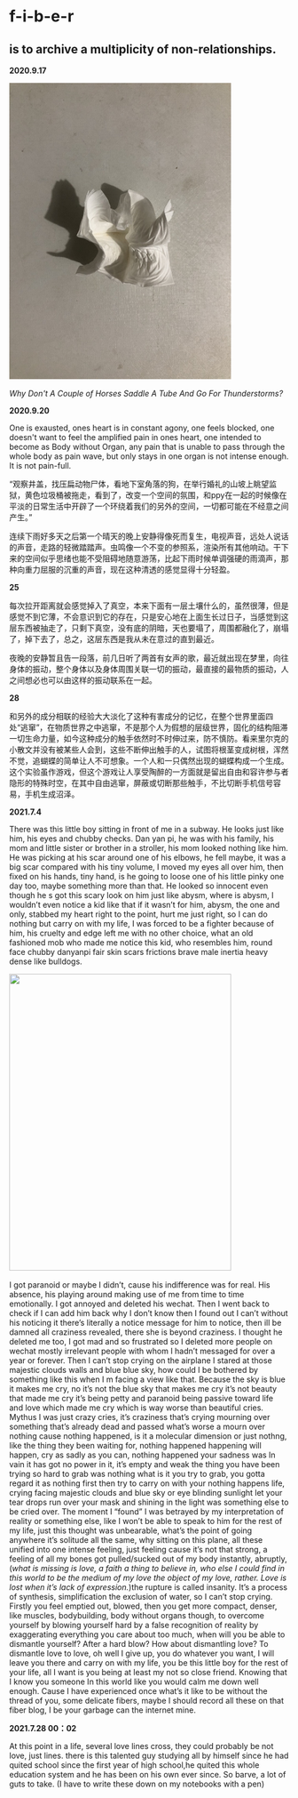 # f-i-b-e-r

## is to archive a multiplicity of non-relationships.


**2020.9.17**

<img src="https://github.com/f-i-b-e-r/f-i-b-e-r.github.io/blob/master/fiber_pics/fiber01.jpg" width="400" height="533.3" />  

_Why Don't A Couple of Horses Saddle A Tube And Go For Thunderstorms?_ 


**2020.9.20**

One is exausted, ones heart is in constant agony, one feels blocked, one doesn't want to feel the amplified pain in ones heart, one intended to become as Body without Organ, any pain that is unable to pass through the whole body as pain wave, but only stays in one organ is not intense enough. It is not pain-full.

  
“观察井盖，找压扁动物尸体，看地下室角落的狗，在举行婚礼的山坡上眺望监狱，黄色垃圾桶被拖走，看到了，改变一个空间的氛围，和ppy在一起的时候像在平淡的日常生活中开辟了一个环绕着我们的另外的空间，一切都可能在不经意之间产生。”  

连续下雨好多天之后第一个晴天的晚上安静得像死而复生，电视声音，远处人说话的声音，走路的轻微踏踏声。虫鸣像一个不变的参照系，渲染所有其他响动。干下来的空间似乎思绪也能不受阻碍地随意游荡，比起下雨时候单调强硬的雨滴声，那种向重力屈服的沉重的声音，现在这种清透的感觉显得十分轻盈。

**25**

每次拉开距离就会感觉掉入了真空，本来下面有一层土壤什么的，虽然很薄，但是感觉不到它薄，不会意识到它的存在，只是安心地在上面生长过日子，当感觉到这层东西被抽走了，只剩下真空，没有底的阴暗，天也要塌了，周围都融化了，崩塌了，掉下去了，总之，这层东西是我从未在意过的直到最近。
  
夜晚的安静暂且告一段落，前几日听了两首有女声的歌，最近就出现在梦里，向往身体的振动，整个身体以及身体周围关联一切的振动，最直接的最物质的振动，人之间想必也可以由这样的振动联系在一起。

**28**
 
和另外的成分相联的经验大大淡化了这种有害成分的记忆，在整个世界里面四处“逃窜”，在物质世界之中逃窜，不是那个人为假想的层级世界，固化的结构阻滞一切生命力量，如今这种成分的触手依然时不时伸过来，防不慎防。看来里尔克的小散文并没有被某些人会到，这些不断伸出触手的人，试图将根茎变成树根，浑然不觉，追蝴蝶的简单让人不可想象。一个人和一只偶然出现的蝴蝶构成一个生成。这个实验虽作游戏，但这个游戏让人享受陶醉的一方面就是留出自由和容许参与者隐形的特殊时空，在其中自由逃窜，屏蔽或切断那些触手，不比切断手机信号容易，手机生成沼泽。

**2021.7.4**

There was this little boy sitting in front of me in a subway. He looks just like him, his eyes and chubby checks. Dan yan pi, he was with his family, his mom and little sister or brother in a stroller, his mom looked nothing like him. He was picking at his scar around one of his elbows, he fell maybe, it was a big scar compared with his tiny volume, I moved my eyes all over him, then fixed on his hands, tiny hand, is he going to loose one of his little pinky one day too, maybe something more than that. He looked so innocent even though he s got this scary look on him just like abysm, where is abysm, I wouldn’t even notice a kid like that if it wasn’t for him, abysm, the one and only, stabbed my heart right to the point, hurt me just right, so I can do nothing but carry on with my life, I was forced to be a fighter because of him, his cruelty and edge left me with no other choice, what an old fashioned mob who made me notice this kid, who resembles him, round face chubby danyanpi fair skin scars frictions brave male inertia heavy dense like bulldogs.

<img src="https://github.com/f-i-b-e-r/f-i-b-e-r.github.io/blob/master/fiber_pics/fiber02.jpg" width="400" height="533.3" />  

I got paranoid or maybe I didn’t, cause his indifference was for real. His absence, his playing around making use of me from time to time emotionally. I got annoyed and deleted his wechat. Then I went back to check if I can add him back why I don’t know then I found out I can’t without his noticing it there’s literally a notice message for him to notice, then ill be damned all craziness revealed, there she is beyond craziness. I thought he deleted me too, I got mad and so frustrated so I deleted more people on wechat mostly irrelevant people with whom I hadn’t messaged for over a year or forever. Then I can’t stop crying on the airplane I stared at those majestic clouds walls and blue blue sky, how could I be bothered by something like this when I m facing a view like that. Because the sky is blue it makes me cry, no it’s not the blue sky that makes me cry it’s not beauty that made me cry it’s being petty and paranoid being passive toward life and love which made me cry which is way worse than beautiful cries. Mythus I was just crazy cries, it’s craziness that’s crying mourning over something that’s already dead and passed what’s worse a mourn over nothing cause nothing happened, is it a molecular dimension or just nothng, like the thing they been waiting for, nothing happened happening will happen, cry as sadly as you can, nothing happened your sadness was In vain it has got no power in it, it’s empty and weak the thing you have been trying so hard to grab was nothing what is it you try to grab, you gotta regard it as nothing first then try to carry on with your nothing happens life, crying facing majestic clouds and blue sky or eye blinding sunlight let your tear drops run over your mask and shining in the light was something else to be cried over.
The moment I “found” I was betrayed by my interpretation of reality or something else, like I won’t be able to speak to him for the rest of my life, just this thought was unbearable, what’s the point of going anywhere it’s solitude all the same, why sitting on this plane, all these unified into one intense feeling, just feeling cause it’s not that strong, a feeling of all my bones got pulled/sucked out of my body instantly, abruptly, (*what is missing is love, a faith a thing to believe in, who else I could find in this world to be the medium of my love the object of my love, rather. Love is lost when it’s lack of expression.*)the rupture is called insanity. It’s a process of synthesis, simplification the exclusion of water, so I can’t stop crying. Firstly you feel emptied out, blowed, then you get more compact, denser, like muscles, bodybuilding, body without organs though, to overcome yourself by blowing yourself hard by a false recognition of reality by exaggerating everything you care about too much, when will you be able to dismantle yourself? After a hard blow? How about dismantling love? To dismantle love to love, oh well I give up, you do whatever you want, I will leave you there and carry on with my life, you be this little boy for the rest of your life, all I want is you being at least my not so close friend. Knowing that I know you someone In this world like you would calm me down well enough. Cause I have experienced once what’s it like to be without the thread of you, some delicate fibers, maybe I should record all these on that fiber blog, I be your garbage can the internet mine.

**2021.7.28 00：02**

At this point in a life, several love lines cross, they could probably be not love, just lines. 
there is this talented guy studying all by himself since he had quited school since the first year of high school,he quited this whole education system and he has been on his own ever since. So barve, a lot of guts to take. (I have to write these down on my notebooks with a pen) 

